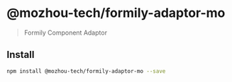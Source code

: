 # @mozhou-tech/formily-adaptor-mo

> Formily Component Adaptor

## Install

```bash
npm install @mozhou-tech/formily-adaptor-mo --save
```
